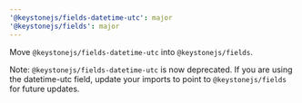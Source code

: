 ```yaml
---
'@keystonejs/fields-datetime-utc': major
'@keystonejs/fields': major
---
```


Move `@keystonejs/fields-datetime-utc` into `@keystonejs/fields`.

Note: `@keystonejs/fields-datetime-utc` is now deprecated. If you are using the datetime-utc field, update your imports to point to `@keystonejs/fields` for future updates.

